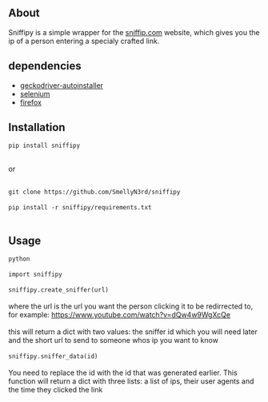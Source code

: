 ## About
Sniffipy is a simple wrapper for the [sniffip.com](https://sniffip.com) website, which gives you the ip of a person entering a specialy crafted link.

## dependencies
- [geckodriver-autoinstaller](https://pypi.org/project/geckodriver-autoinstaller/)
- [selenium](https://pypi.org/project/selenium/)
- [firefox](https://www.mozilla.org/firefox/new/)

## Installation

`pip install sniffipy`</br></br>

or</br></br>

`git clone https://github.com/SmellyN3rd/sniffipy`</br></br>
`pip install -r sniffipy/requirements.txt`</br></br>

## Usage

`python`</br></br>
`import sniffipy`</br></br>
`sniffipy.create_sniffer(url)`</br></br> 
where the url is the url you want the person clicking it to be redirrected to, for example: https://www.youtube.com/watch?v=dQw4w9WgXcQe  </br></br>
this will return a dict with two values: the sniffer id which you will need later and the short url to send to someone whos ip you want to know </br></br>
`sniffipy.sniffer_data(id)`</br></br> 
You need to replace the id with the id that was generated earlier. This function will return a dict with three lists: a list of ips, their user agents and the time they clicked the link

